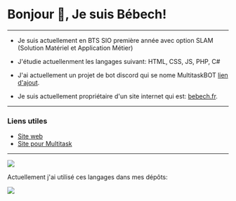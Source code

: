 # Bonjour 👋, Je suis Bébech!
-------------------------------------------------------------------------------
- Je suis actuellement en BTS SIO première année avec option SLAM (Solution Matériel et Application Métier)
- J'étudie actuellenment les langages suivant: HTML, CSS, JS, PHP, C#

- J'ai actuellement un projet de bot discord qui se nome MultitaskBOT [lien d'ajout](https://urlz.fr/kaE2).
- Je suis actuellement propriétaire d'un site internet qui est: [bebech.fr](https://www.bebech.fr).
------------------------------------------------------------------------------
### Liens utiles

- [Site web](https://www.bebech.fr)
- [Site pour Multitask](https://www.bebech.fr/multitask)
------------------------------------------------------------------------------

<img src="https://github-readme-stats.vercel.app/api?username=Mathbech&show_icons=true&theme=tokyonight">

Actuellement j'ai utilisé ces langages dans mes dépôts:

<img align='center' src='https://github-readme-stats.vercel.app/api/top-langs?username=Mathbech&show_icons=true&locale=en&layout=compact'>

<!---
Mathbech/Mathbech is a ✨ special ✨ repository because its `README.md` (this file) appears on your GitHub profile.
You can click the Preview link to take a look at your changes.
--->
